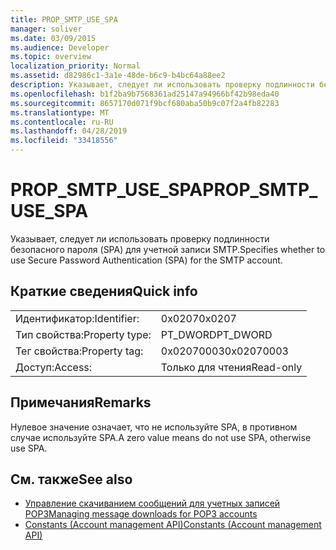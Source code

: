 ```yaml
---
title: PROP_SMTP_USE_SPA
manager: soliver
ms.date: 03/09/2015
ms.audience: Developer
ms.topic: overview
localization_priority: Normal
ms.assetid: d82986c1-3a1e-48de-b6c9-b4bc64a88ee2
description: Указывает, следует ли использовать проверку подлинности безопасного пароля (SPA) для учетной записи SMTP.
ms.openlocfilehash: b1f2ba9b7568361ad25147a94966bf42b98eda40
ms.sourcegitcommit: 8657170d071f9bcf680aba50b9c07f2a4fb82283
ms.translationtype: MT
ms.contentlocale: ru-RU
ms.lasthandoff: 04/28/2019
ms.locfileid: "33418556"
---
```

# <a name="prop_smtp_use_spa"></a><span data-ttu-id="65b0a-103">PROP_SMTP_USE_SPA</span><span class="sxs-lookup"><span data-stu-id="65b0a-103">PROP_SMTP_USE_SPA</span></span>

<span data-ttu-id="65b0a-104">Указывает, следует ли использовать проверку подлинности безопасного пароля (SPA) для учетной записи SMTP.</span><span class="sxs-lookup"><span data-stu-id="65b0a-104">Specifies whether to use Secure Password Authentication (SPA) for the SMTP account.</span></span>
  
## <a name="quick-info"></a><span data-ttu-id="65b0a-105">Краткие сведения</span><span class="sxs-lookup"><span data-stu-id="65b0a-105">Quick info</span></span>

|||
|:-----|:-----|
|<span data-ttu-id="65b0a-106">Идентификатор:</span><span class="sxs-lookup"><span data-stu-id="65b0a-106">Identifier:</span></span>  <br/> |<span data-ttu-id="65b0a-107">0x0207</span><span class="sxs-lookup"><span data-stu-id="65b0a-107">0x0207</span></span>  <br/> |
|<span data-ttu-id="65b0a-108">Тип свойства:</span><span class="sxs-lookup"><span data-stu-id="65b0a-108">Property type:</span></span>  <br/> |<span data-ttu-id="65b0a-109">PT_DWORD</span><span class="sxs-lookup"><span data-stu-id="65b0a-109">PT_DWORD</span></span>  <br/> |
|<span data-ttu-id="65b0a-110">Тег свойства:</span><span class="sxs-lookup"><span data-stu-id="65b0a-110">Property tag:</span></span>  <br/> |<span data-ttu-id="65b0a-111">0x02070003</span><span class="sxs-lookup"><span data-stu-id="65b0a-111">0x02070003</span></span>  <br/> |
|<span data-ttu-id="65b0a-112">Доступ:</span><span class="sxs-lookup"><span data-stu-id="65b0a-112">Access:</span></span>  <br/> |<span data-ttu-id="65b0a-113">Только для чтения</span><span class="sxs-lookup"><span data-stu-id="65b0a-113">Read-only</span></span>  <br/> |
   
## <a name="remarks"></a><span data-ttu-id="65b0a-114">Примечания</span><span class="sxs-lookup"><span data-stu-id="65b0a-114">Remarks</span></span>

<span data-ttu-id="65b0a-115">Нулевое значение означает, что не используйте SPA, в противном случае используйте SPA.</span><span class="sxs-lookup"><span data-stu-id="65b0a-115">A zero value means do not use SPA, otherwise use SPA.</span></span>
  
## <a name="see-also"></a><span data-ttu-id="65b0a-116">См. также</span><span class="sxs-lookup"><span data-stu-id="65b0a-116">See also</span></span>

- [<span data-ttu-id="65b0a-117">Управление скачиванием сообщений для учетных записей POP3</span><span class="sxs-lookup"><span data-stu-id="65b0a-117">Managing message downloads for POP3 accounts</span></span>](managing-message-downloads-for-pop3-accounts.md)
- [<span data-ttu-id="65b0a-118">Constants (Account management API)</span><span class="sxs-lookup"><span data-stu-id="65b0a-118">Constants (Account management API)</span></span>](constants-account-management-api.md)

